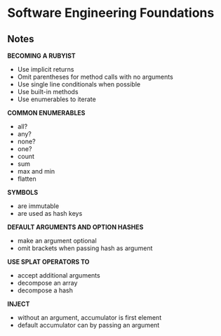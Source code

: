 # Software Engineering Foundations

## Notes

**BECOMING A RUBYIST**
* Use implicit returns
* Omit parentheses for method calls with no arguments
* Use single line conditionals when possible
* Use built-in methods
* Use enumerables to iterate

**COMMON ENUMERABLES**
* all?
* any?
* none?
* one?
* count
* sum
* max and min
* flatten

**SYMBOLS**
* are immutable
* are used as hash keys

**DEFAULT ARGUMENTS AND OPTION HASHES**
* make an argument optional
* omit brackets when passing hash as argument

**USE SPLAT OPERATORS TO**
* accept additional arguments
* decompose an array
* decompose a hash

**INJECT**
* without an argument, accumulator is first element
* default accumulator can by passing an argument
